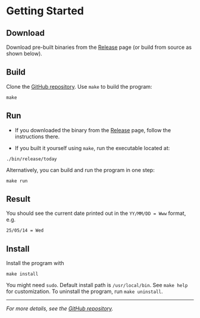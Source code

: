 # Getting Started

## Download

Download pre-built binaries from the
[Release](https://github.com/aafulei/cpp-today/releases)
page (or build from source as shown below).

## Build

Clone the [GitHub repository](https://github.com/aafulei/cpp-today). Use `make`
to build the program:

```shell
make
```

## Run

- If you downloaded the binary from the
[Release](https://github.com/aafulei/cpp-today/releases)
page, follow the instructions there.

- If you built it yourself using `make`, run the executable located at:

```shell
./bin/release/today
```

Alternatively, you can build and run the program in one step:

```shell
make run
```

## Result

You should see the current date printed out in the `YY/MM/DD = Www` format, e.g.

```
25/05/14 = Wed
```

## Install

Install the program with

```shell
make install
```

You might need `sudo`. Default install path is `/usr/local/bin`. See `make help`
for customization. To uninstall the program, run `make uninstall`.

---

*For more details, see the
[GitHub repository](https://github.com/aafulei/cpp-today).*
